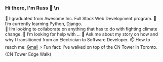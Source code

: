 ### Hi there, I'm Russ 👋 \n

<!--
**r83wheeler/r83wheeler** is a ✨ _special_ ✨ repository because its `README.md` (this file) appears on your GitHub profile.

Here are some ideas to get you started:
-->
🔭 I graduated from Awesome Inc. Full Stack Web Development program. 
🌱 I’m currently learning Python, Django.  
👯 I’m looking to collaborate on anything that has to do with fighting climate change. 
🤔 I’m looking for help with ...
💬 Ask me about my story on how and why I transitioned from an Electrician to Software Developer. 
📫 How to reach me: [Gmail](http://r83wheeler@gmail.com)
⚡ Fun fact: I've walked on top of the CN Tower in Toronto. (CN Tower Edge Walk)

